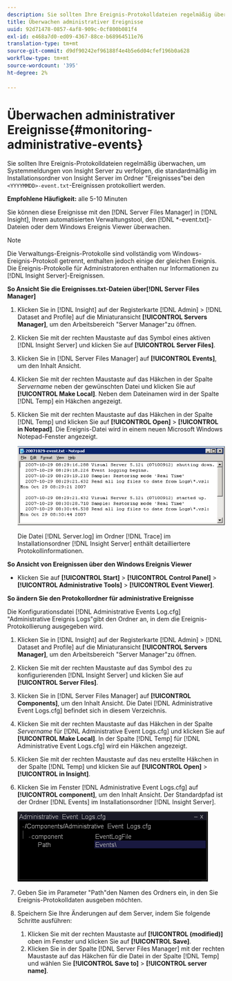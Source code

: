 ```yaml
---
description: Sie sollten Ihre Ereignis-Protokolldateien regelmäßig überwachen, um Systemmeldungen von Insight Server zu verfolgen, die bei den standardmäßig im Installationsordner von Insight Server im Ordner "Ereignisses"befindlichen Ereignis.txt-Dateien protokolliert werden.
title: Überwachen administrativer Ereignisse
uuid: 92d71478-0857-4af8-909c-0cf800b081f4
exl-id: e468a7d0-ed09-4367-88ce-b68964511e76
translation-type: tm+mt
source-git-commit: d9df90242ef96188f4e4b5e6d04cfef196b0a628
workflow-type: tm+mt
source-wordcount: '395'
ht-degree: 2%

---
```


# Überwachen administrativer Ereignisse{#monitoring-administrative-events}

Sie sollten Ihre Ereignis-Protokolldateien regelmäßig überwachen, um Systemmeldungen von Insight Server zu verfolgen, die standardmäßig im Installationsordner von Insight Server im Ordner &quot;Ereignisses&quot;bei den `<YYYYMMDD>-event.txt`-Ereignissen protokolliert werden.

**Empfohlene Häufigkeit:** alle 5-10 Minuten

Sie können diese Ereignisse mit den [!DNL Server Files Manager] in [!DNL Insight], Ihrem automatisierten Verwaltungstool, den [!DNL *-event.txt]-Dateien oder dem Windows Ereignis Viewer überwachen.

>[!NOTE]
>
>Die Verwaltungs-Ereignis-Protokolle sind vollständig vom Windows-Ereignis-Protokoll getrennt, enthalten jedoch einige der gleichen Ereignis. Die Ereignis-Protokolle für Administratoren enthalten nur Informationen zu [!DNL Insight Server]-Ereignissen.

**So Ansicht Sie die Ereignisses.txt-Dateien über[!DNL Server Files Manager]**

1. Klicken Sie in [!DNL Insight] auf der Registerkarte [!DNL Admin] > [!DNL Dataset and Profile] auf die Miniaturansicht **[!UICONTROL Servers Manager]**, um den Arbeitsbereich &quot;Server Manager&quot;zu öffnen.
1. Klicken Sie mit der rechten Maustaste auf das Symbol eines aktiven [!DNL Insight Server] und klicken Sie auf **[!UICONTROL Server Files]**.
1. Klicken Sie in [!DNL Server Files Manager] auf **[!UICONTROL Events]**, um den Inhalt Ansicht.
1. Klicken Sie mit der rechten Maustaste auf das Häkchen in der Spalte *Servername* neben der gewünschten Datei und klicken Sie auf **[!UICONTROL Make Local]**. Neben dem Dateinamen wird in der Spalte [!DNL Temp] ein Häkchen angezeigt.
1. Klicken Sie mit der rechten Maustaste auf das Häkchen in der Spalte [!DNL Temp] und klicken Sie auf **[!UICONTROL Open]** > **[!UICONTROL in Notepad]**. Die Ereignis-Datei wird in einem neuen Microsoft Windows Notepad-Fenster angezeigt.

   ![Schritt-Info](assets/vis_FileManager_eventfile.png)

   Die Datei [!DNL Server.log] im Ordner [!DNL Trace] im Installationsordner [!DNL Insight Server] enthält detailliertere Protokollinformationen.

**So Ansicht von Ereignissen über den Windows Ereignis Viewer**

* Klicken Sie auf **[!UICONTROL Start]** > **[!UICONTROL Control Panel]** > **[!UICONTROL Administrative Tools]** > **[!UICONTROL Event Viewer]**.

**So ändern Sie den Protokollordner für administrative Ereignisse**

Die Konfigurationsdatei [!DNL Administrative Events Log.cfg] &quot;Administrative Ereignis Logs&quot;gibt den Ordner an, in dem die Ereignis-Protokollierung ausgegeben wird.

1. Klicken Sie in [!DNL Insight] auf der Registerkarte [!DNL Admin] > [!DNL Dataset and Profile] auf die Miniaturansicht **[!UICONTROL Servers Manager]**, um den Arbeitsbereich &quot;Server Manager&quot;zu öffnen.

1. Klicken Sie mit der rechten Maustaste auf das Symbol des zu konfigurierenden [!DNL Insight Server] und klicken Sie auf **[!UICONTROL Server Files]**.

1. Klicken Sie in [!DNL Server Files Manager] auf **[!UICONTROL Components]**, um den Inhalt Ansicht. Die Datei [!DNL Administrative Event Logs.cfg] befindet sich in diesem Verzeichnis.

1. Klicken Sie mit der rechten Maustaste auf das Häkchen in der Spalte *Servername* für [!DNL Administrative Event Logs.cfg] und klicken Sie auf **[!UICONTROL Make Local]**. In der Spalte [!DNL Temp] für [!DNL Administrative Event Logs.cfg] wird ein Häkchen angezeigt.

1. Klicken Sie mit der rechten Maustaste auf das neu erstellte Häkchen in der Spalte [!DNL Temp] und klicken Sie auf **[!UICONTROL Open]** > **[!UICONTROL in Insight]**.

1. Klicken Sie im Fenster [!DNL Administrative Event Logs.cfg] auf **[!UICONTROL component]**, um den Inhalt Ansicht. Der Standardpfad ist der Ordner [!DNL Events] im Installationsordner [!DNL Insight Server].

   ![](assets/cfg_adminevents_examplevalues.png)

1. Geben Sie im Parameter &quot;Path&quot;den Namen des Ordners ein, in den Sie Ereignis-Protokolldaten ausgeben möchten.
1. Speichern Sie Ihre Änderungen auf dem Server, indem Sie folgende Schritte ausführen:

   1. Klicken Sie mit der rechten Maustaste auf **[!UICONTROL (modified)]** oben im Fenster und klicken Sie auf **[!UICONTROL Save]**.
   1. Klicken Sie in der Spalte [!DNL Server Files Manager] mit der rechten Maustaste auf das Häkchen für die Datei in der Spalte [!DNL Temp] und wählen Sie **[!UICONTROL Save to]** > **[!UICONTROL server name]**.
